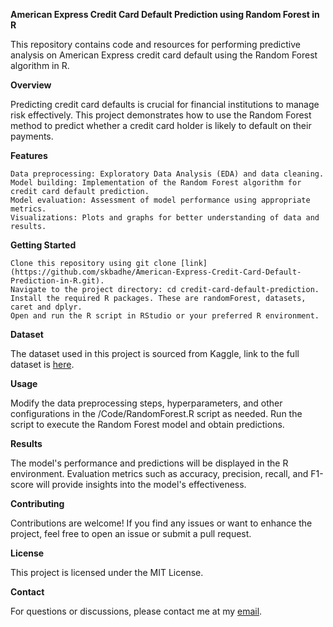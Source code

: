 **American Express Credit Card Default Prediction using Random Forest in R**

This repository contains code and resources for performing predictive analysis on American Express credit card default using the Random Forest algorithm in R.

**Overview**

Predicting credit card defaults is crucial for financial institutions to manage risk effectively. This project demonstrates how to use the Random Forest method to predict whether a credit card holder is likely to default on their payments.

**Features**

    Data preprocessing: Exploratory Data Analysis (EDA) and data cleaning.
    Model building: Implementation of the Random Forest algorithm for credit card default prediction.
    Model evaluation: Assessment of model performance using appropriate metrics.
    Visualizations: Plots and graphs for better understanding of data and results.

**Getting Started**

    Clone this repository using git clone [link](https://github.com/skbadhe/American-Express-Credit-Card-Default-Prediction-in-R.git).
    Navigate to the project directory: cd credit-card-default-prediction.
    Install the required R packages. These are randomForest, datasets, caret and dplyr.
    Open and run the R script in RStudio or your preferred R environment.

**Dataset**

The dataset used in this project is sourced from Kaggle, link to the full dataset is [here](https://www.kaggle.com/competitions/amex-default-prediction/data).

**Usage**

Modify the data preprocessing steps, hyperparameters, and other configurations in the /Code/RandomForest.R script as needed. Run the script to execute the Random Forest model and obtain predictions.

**Results**

The model's performance and predictions will be displayed in the R environment. Evaluation metrics such as accuracy, precision, recall, and F1-score will provide insights into the model's effectiveness.

**Contributing**

Contributions are welcome! If you find any issues or want to enhance the project, feel free to open an issue or submit a pull request.

**License**

This project is licensed under the MIT License.

**Contact**

For questions or discussions, please contact me at my [email](mailto:"skb2496@gmail.com").
